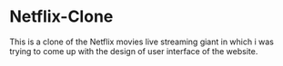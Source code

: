 # Netflix-Clone
This is a clone of the Netflix movies live streaming giant in which i was trying to come up with the design of user interface of the website.
